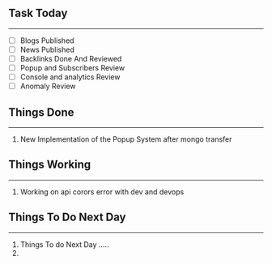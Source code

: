 
## Task Today
---
- [ ] Blogs Published
- [ ] News Published
- [ ] Backlinks Done And Reviewed
- [ ] Popup and Subscribers Review
- [ ] Console and analytics Review 
- [ ] Anomaly Review

## Things Done 
---
1.  New Implementation of the Popup System after mongo transfer 

## Things Working
---
1. Working on api corors error with dev and devops 

## Things To Do Next Day 
---
1.  Things To do Next Day .....
2. 




